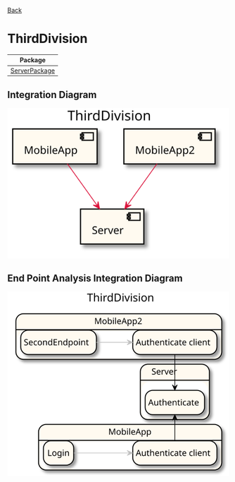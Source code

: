 

[Back](../README.md)

# ThirdDivision

| Package |
----|
[ServerPackage](ServerPackage/README.md)|

## Integration Diagram
<img src="integration.svg">

## End Point Analysis Integration Diagram
<img src="integrationEPA.svg">

